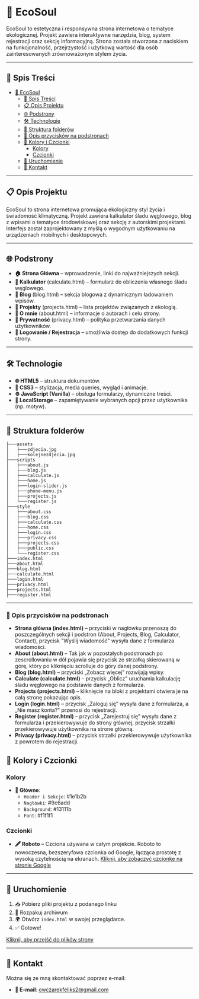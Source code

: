 # 🌱 EcoSoul

EcoSoul to estetyczna i responsywna strona internetowa o tematyce ekologicznej. Projekt zawiera interaktywne narzędzia, blog, system rejestracji oraz sekcję informacyjną. Strona została stworzona z naciskiem na funkcjonalność, przejrzystość i użytkową wartość dla osób zainteresowanych zrównoważonym stylem życia.

---

## 📖 Spis Treści

- [🌱 EcoSoul](#ecosoul)
  - [📖 Spis Treści](#📖-spis-treści)
  - [📋 Opis Projektu](#📋-opis-projektu)
  - [🌐 Podstrony](#🌐-podstrony)
  - [🛠 Technologie](#🛠-technologie)
  - [💼 Struktura folderów](#💼-struktura-folderów)
  - [🧭 Opis przycisków na podstronach](#🧭-opis-przycisków-na-podstronach)
  - [🎨 Kolory i Czcionki](#🎨-kolory-i-czcionki)
    - [Kolory](#kolory)
    - [Czcionki](#czcionki)
  - [🚀 Uruchomienie](#🚀-uruchomienie)
  - [📧 Kontakt](#📧-kontakt)

---

## 📋 Opis Projektu

EcoSoul to strona internetowa promująca ekologiczny styl życia i świadomość klimatyczną. Projekt zawiera kalkulator śladu węglowego, blog z wpisami o tematyce środowiskowej oraz sekcję z autorskimi projektami. Interfejs został zaprojektowany z myślą o wygodnym użytkowaniu na urządzeniach mobilnych i desktopowych.

---

## 🌐 Podstrony

- **🏠 Strona Główna** – wprowadzenie, linki do najważniejszych sekcji.
- **🧮 Kalkulator** (calculate.html) – formularz do obliczenia własnego śladu węglowego.
- **📝 Blog** (blog.html) – sekcja blogowa z dynamicznym ładowaniem wpisów.
- **📁 Projekty** (projects.html) – lista projektów związanych z ekologią.
- **👤 O mnie** (about.html) – informacje o autorach i celu strony.
- **🔏 Prywatność** (privacy.html) – polityka przetwarzania danych użytkowników.
- **🔐 Logowanie / Rejestracja** – umożliwia dostęp do dodatkowych funkcji strony.

---

## 🛠 Technologie

- **🌐 HTML5** – struktura dokumentów.
- **🎨 CSS3** – stylizacja, media queries, wygląd i animacje.
- **⚙️ JavaScript (Vanilla)** – obsługa formularzy, dynamiczne treści.
- **💾 LocalStorage** – zapamiętywanie wybranych opcji przez użytkownika (np. motyw).

---

## 💼 Struktura folderów

```plaintext
├───assets
│   ├───zdjecia.jpg
│   ├───kolejnezdjecia.jpg
├───scripts
│   ├───about.js
│   ├───blog.js
│   ├───calculate.js
│   ├───home.js
│   ├───login-slider.js
│   ├───phone-menu.js
│   ├───projects.js
│   └───register.js
├───style
│   ├───about.css
│   ├───blog.css
│   ├───calculate.css
│   ├───home.css
│   ├───login.css
│   ├───privacy.css
│   ├───projects.css
│   ├───public.css
│   └───register.css
├───index.html
├───about.html
├───blog.html
├───calculate.html
├───login.html
├───privacy.html
├───projects.html
├───register.html
```
---

### 🧭 Opis przycisków na podstronach

- **Strona główna (index.html)** – przyciski w nagłówku przenoszą do poszczególnych sekcji i podstron (About, Projects, Blog, Calculator, Contact), przycisk "Wyślij wiadomość" wysyła dane z formularza wiadomości.
- **About (about.html)** – Tak jak w pozostałych podstronach po zescrollowaniu w dół pojawia się przycisk ze strzałką skierowaną w górę, który po kliknięciu scrolluje do góry danej podstrony.
- **Blog (blog.html)** – przyciski „Zobacz więcej” rozwijają wpisy.
- **Calculate (calculate.html)** – przycisk „Oblicz” uruchamia kalkulację śladu węglowego na podstawie danych z formularza.
- **Projects (projects.html)** – kliknięcie na bloki z projektami otwiera je na całą stronę pokazując opis.
- **Login (login.html)** – przycisk „Zaloguj się” wysyła dane z formularza, a „Nie masz konta?” przenosi do rejestracji.
- **Register (register.html)** – przycisk „Zarejestruj się” wysyła dane z formularza i przekierowywuje do strony głównej, przycisk strzałki przekierowywuje użytkownika na strone główną.
- **Privacy (privacy.html)** – przycisk strzałki przekierowywuje użytkownika z powrotem do rejestracji.

## 🎨 Kolory i Czcionki

### Kolory

- **🎨 Główne**:
  - `Header i Sekcje`: #1e1b2b
  - `Nagłówki`: #9c6add
  - `Background`: #13111b
  - `Font`: #f1f1f1

### Czcionki

- **🖋 Roboto** – Czciona używana w całym projekcie. Roboto to nowoczesna, bezszeryfowa czcionka od Google, łącząca prostotę z wysoką czytelnością na ekranach.
[Kliknij, aby zobaczyć czcionke na stronie Google](https://fonts.google.com/specimen/Roboto)
---

## 🚀 Uruchomienie

1. 📥 Pobierz pliki projektu z podanego linku
2. 📂 Rozpakuj archiwum 
3. 🌍 Otwórz `index.html` w swojej przeglądarce.
4. ✅ Gotowe!

[Kliknij, aby przejść do plików strony](https://drive.google.com/drive/folders/1gKMuL0VuXvtvHSotT2BppHxwomHQTEbq?usp=sharing)


---

## 📧 Kontakt

Można się ze mną skontaktować poprzez e-mail:

- **📧 E-mail**: [owczarekfeliks2@gmail.com](mailto:owczarekfeliks2@gmail.com)